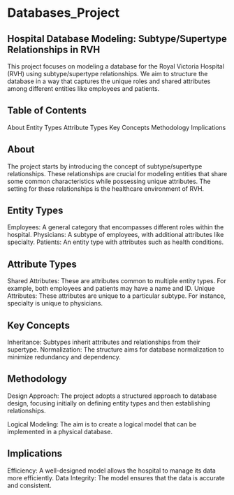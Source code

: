 # Databases_Project
## Hospital Database Modeling: Subtype/Supertype Relationships in RVH
This project focuses on modeling a database for the Royal Victoria Hospital (RVH) using subtype/supertype relationships. We aim to structure the database in a way that captures the unique roles and shared attributes among different entities like employees and patients.

## Table of Contents
About
Entity Types
Attribute Types
Key Concepts
Methodology
Implications

## About
The project starts by introducing the concept of subtype/supertype relationships. These relationships are crucial for modeling entities that share some common characteristics while possessing unique attributes. The setting for these relationships is the healthcare environment of RVH.

## Entity Types
Employees: A general category that encompasses different roles within the hospital.
Physicians: A subtype of employees, with additional attributes like specialty.
Patients: An entity type with attributes such as health conditions.

## Attribute Types
Shared Attributes: These are attributes common to multiple entity types. For example, both employees and patients may have a name and ID.
Unique Attributes: These attributes are unique to a particular subtype. For instance, specialty is unique to physicians.

## Key Concepts
Inheritance: Subtypes inherit attributes and relationships from their supertype.
Normalization: The structure aims for database normalization to minimize redundancy and dependency.

## Methodology
Design Approach: The project adopts a structured approach to database design, focusing initially on defining entity types and then establishing relationships.

Logical Modeling: The aim is to create a logical model that can be implemented in a physical database.

## Implications
Efficiency: A well-designed model allows the hospital to manage its data more efficiently.
Data Integrity: The model ensures that the data is accurate and consistent.
